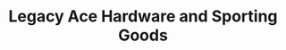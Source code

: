 ---
title: "Legacy Ace Hardware and Sporting Goods"
url: /panguitch/legacy-ace-hardware-and-sporting-goods/
shop: doityourself
---